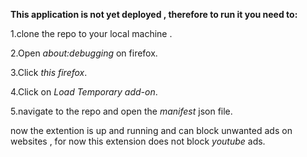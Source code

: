 **This application is not yet deployed , therefore to run it you need to:**

  1.clone the repo to your local machine .
  
  2.Open _about:debugging_ on firefox.
  
  3.Click _this firefox_.
  
  4.Click on _Load Temporary add-on_.
  
  5.navigate to the repo and open the _manifest_ json file. 

now the extention is up and running and can block unwanted ads on websites , for now this extension does not 
block _youtube_ ads.
